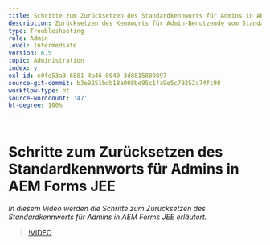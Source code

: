 ```yaml
---
title: Schritte zum Zurücksetzen des Standardkennworts für Admins in AEM Forms JEE
description: Zurücksetzen des Kennworts für Admin-Benutzende vom Standardkennwort
type: Troubleshooting
role: Admin
level: Intermediate
version: 6.5
topic: Administration
index: y
exl-id: e0fe53a3-6881-4a46-8040-3d8815809897
source-git-commit: b3e9251bdb18a008be95c1fa9e5c79252a74fc98
workflow-type: ht
source-wordcount: '47'
ht-degree: 100%

---
```


# Schritte zum Zurücksetzen des Standardkennworts für Admins in AEM Forms JEE

*In diesem Video werden die Schritte zum Zurücksetzen des Standardkennworts für Admins in AEM Forms JEE erläutert.*

>[!VIDEO](https://video.tv.adobe.com/v/335541?quality=12&learn=on)
